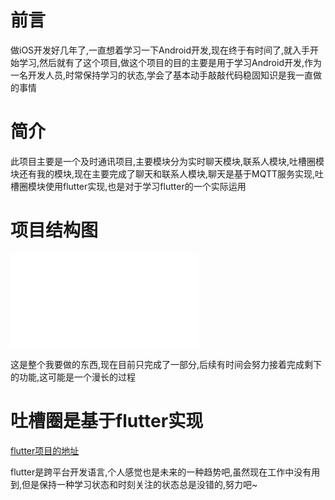 # 前言
做iOS开发好几年了,一直想着学习一下Android开发,现在终于有时间了,就入手开始学习,然后就有了这个项目,做这个项目的目的主要是用于学习Android开发,作为一名开发人员,时常保持学习的状态,学会了基本动手敲敲代码稳固知识是我一直做的事情


# 简介
此项目主要是一个及时通讯项目,主要模块分为实时聊天模块,联系人模块,吐槽圈模块还有我的模块,现在主要完成了聊天和联系人模块,聊天是基于MQTT服务实现,吐槽圈模块使用flutter实现,也是对于学习flutter的一个实际运用

# 项目结构图
![](./sources/product.pdf)

这是整个我要做的东西,现在目前只完成了一部分,后续有时间会努力接着完成剩下的功能,这可能是一个漫长的过程

# 吐槽圈是基于flutter实现
[flutter项目的地址](https://github.com/cleven1/Flutter_Moments)

flutter是跨平台开发语言,个人感觉也是未来的一种趋势吧,虽然现在工作中没有用到,但是保持一种学习状态和时刻关注的状态总是没错的,努力吧~


